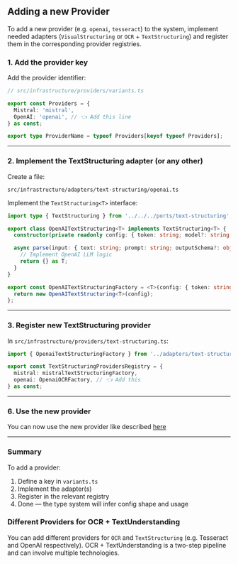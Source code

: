 ## Adding a new Provider

To add a new provider (e.g. `openai`, `tesseract`) to the system, implement needed adapters (`VisualStructuring` or `OCR` + `TextStructuring`) and register them in the corresponding provider registries.

### 1. Add the provider key

Add the provider identifier:

```ts
// src/infrastructure/providers/variants.ts

export const Providers = {
  Mistral: 'mistral',
  OpenAI: 'openai', // 👈 Add this line
} as const;

export type ProviderName = typeof Providers[keyof typeof Providers];
```

---

### 2. Implement the TextStructuring adapter (or any other)

Create a file:

```
src/infrastructure/adapters/text-structuring/openai.ts
```

Implement the `TextStructuring<T>` interface:

```ts
import type { TextStructuring } from '../../../ports/text-structuring';

export class OpenAITextStructuring<T> implements TextStructuring<T> {
  constructor(private readonly config: { token: string; model?: string }) {}

  async parse(input: { text: string; prompt: string; outputSchema?: object }): Promise<T> {
    // Implement OpenAI LLM logic
    return {} as T;
  }
}

export const OpenAITextStructuringFactory = <T>(config: { token: string; model?: string }): TextStructuring<T> => {
  return new OpenAITextStructuring<T>(config);
};
```

---

### 3. Register new TextStructuring provider

In `src/infrastructure/providers/text-structuring.ts`:

```ts
import { OpenaiTextStructuringFactory } from '../adapters/text-structuring/openai';

export const TextStructuringProvidersRegistry = {
  mistral: mistralTextStructuringFactory,
  openai: OpenaiOCRFactory, // 👈 Add this
} as const;
```

---

### 6. Use the new provider

You can now use the new provider like described [here](./custom-usage.md)

---

### Summary

To add a provider:
1. Define a key in `variants.ts`
2. Implement the adapter(s)
3. Register in the relevant registry
4. Done — the type system will infer config shape and usage

### Different Providers for OCR + TextUnderstanding
You can add different providers for `OCR` and `TextStructuring` (e.g. Tesseract and OpenAI respectively). OCR + TextUnderstanding is a two-step pipeline and can involve multiple technologies.

